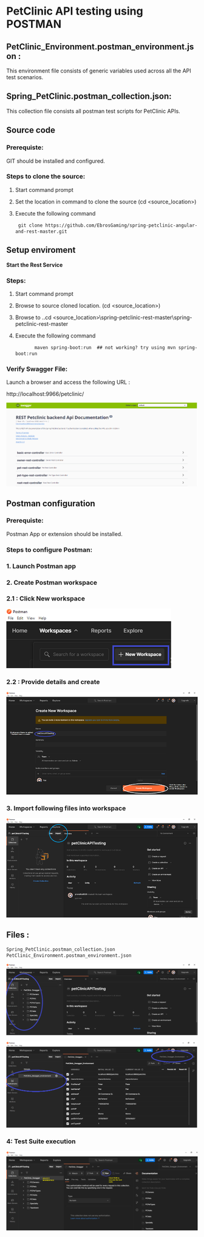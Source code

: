 # PetClinic API testing using POSTMAN

## PetClinic_Environment.postman_environment.json :
This environment file consists of generic variables used across all the API test scenarios.


## Spring_PetClinic.postman_collection.json:
This collection file consists all postman test scripts for PetClinic APIs.


## Source code
### Prerequiste:
GIT should be installed and configured.

### Steps to clone the source:
1. Start command prompt

2. Set the location in command to clone the source (cd <source_location>)

3. Execute the following command

		git clone https://github.com/EbrosGaming/spring-petclinic-angular-and-rest-master.git



## Setup enviroment

**Start the Rest Service**

### Steps:
1. Start command prompt

2. Browse to source cloned location. (cd <source_location>)

3. Browse to ..cd <source_location>\spring-petclinic-rest-master\spring-petclinic-rest-master

4. Execute the following command

              maven spring-boot:run  ## not working? try using mvn spring-boot:run 

### Verify Swagger File:

Launch a browser and access the following URL :

 http://localhost:9966/petclinic/
 
 ![Swagger](git_res/Swagger_url.PNG)
 
 
 
 
	

	

## Postman configuration

### Prerequiste: 
Postman App or extension should be installed.

### Steps to configure Postman:
### 1. Launch Postman app

### 2. Create Postman workspace

 ### 2.1 : Click New workspace
 
 ![Create_workspace](git_res/createWorkspace.png)
 
 ### 2.2 : Provide details and create 
 
 ![Create_workspace_Dailog](git_res/createWorkspaceDialog.png)
 
 ### 3. Import following files into workspace
 
 ![Import_button](git_res/ImportFiles.png)
 
 ## Files : 
 
	Spring_PetClinic.postman_collection.json
	PetClinic_Environment.postman_environment.json
	
 
 ![Postman_collection_file](git_res/Petclinc_postman_collection.png)
 
 ![Postman_environment_file](git_res/Petclinc_postman_environment.png)
 
 
 ### 4: Test Suite execution
 ![Run_Tests](git_res/executeTestsuite.png)
 
 







	


